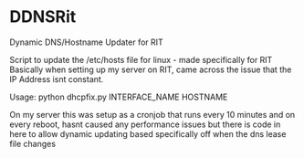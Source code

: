 # DDNSRit
Dynamic DNS/Hostname Updater for RIT

Script to update the /etc/hosts file for linux - made specifically for RIT
Basically when setting up my server on RIT, came across the issue that the IP Address isnt constant.

Usage: python dhcpfix.py INTERFACE_NAME HOSTNAME

On my server this was setup as a cronjob that runs every 10 minutes and on every reboot, hasnt caused any performance issues
but there is code in here to allow dynamic updating based specifically off when the dns lease file changes
